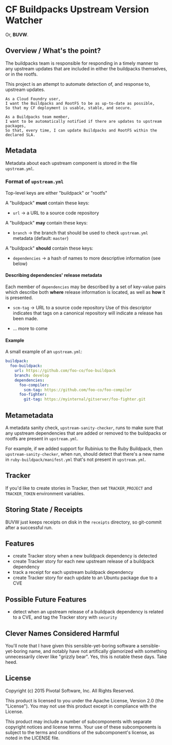 
# CF Buildpacks Upstream Version Watcher

Or, __BUVW__.


## Overview / What's the point?

The buildpacks team is responsible for responding in a timely manner
to any upstream updates that are included in either the buildpacks
themselves, or in the rootfs.

This project is an attempt to automate detection of, and response to,
upstream updates.

    As a Cloud Foundry user,
    I want the Buildpacks and RootFS to be as up-to-date as possible,
    So that my CF deployment is usable, stable, and secure.

    As a Buildpacks team member,
    I want to be automatically notified if there are updates to upstream packages,
    So that, every time, I can update Buildpacks and RootFS within the declared SLA.


## Metadata

Metadata about each upstream component is stored in the file `upstream.yml`.

### Format of `upstream.yml`

Top-level keys are either "buildpack" or "rootfs"

A "buildpack" __must__ contain these keys:

- `url` → a URL to a source code repository

A "buildpack" __may__ contain these keys:

- `branch` → the branch that should be used to check `upstream.yml` metadata (default: `master`)

A "buildpack" __should__ contain these keys:

- `dependencies` → a hash of names to more descriptive information (see below)


#### Describing dependencies' release metadata

Each member of `dependencies` may be described by a set of key-value
pairs which describe both __where__ release information is located, as
well as __how__ it is presented.

* `scm-tag` → URL to a source code repository
  Use of this descriptor indicates that tags on a canonical repository will indicate a release has been made.

* ... more to come


#### Example

A small example of an `upstream.yml`:

```yaml
buildpack:
  foo-buildpack:
    url: https://github.com/foo-co/foo-buildpack
    branch: develop
    dependencies:
      foo-compiler:
        scm-tag: https://github.com/foo-co/foo-compiler
      foo-fighter:
        git-tag: https://myinternal/gitserver/foo-fighter.git
```


## Metametadata

A metadata sanity check, `upstream-sanity-checker`, runs to make sure
that any upstream dependencies that are added or removed to the
buildpacks or rootfs are present in `upstream.yml`.

For example, if we added support for Rubinius to the Ruby Buildpack,
then `upstream-sanity-checker`, when run, should detect that there's a
new name in `ruby-buildpack/manifest.yml` that's not present in `upstream.yml`.


## Tracker

If you'd like to create stories in Tracker, then set `TRACKER_PROJECT`
and `TRACKER_TOKEN` environment variables.


## Storing State / Receipts

BUVW just keeps receipts on disk in the `receipts` directory, so
git-commit after a successful run.


## Features

* create Tracker story when a new buildpack dependency is detected
* create Tracker story for each new upstream release of a buildpack dependency
* track a receipt for each upstream buildpack dependency
* create Tracker story for each update to an Ubuntu package due to a CVE


## Possible Future Features

* detect when an upstream release of a buildpack dependency is related to a CVE, and tag the Tracker story with `security`


## Clever Names Considered Harmful

You'll note that I have given this sensible-yet-boring software a
sensible-yet-boring name, and notably have not artifically glamorized
with something unnecessarily clever like "grizzly bear". Yes, this is
notable these days. Take heed.

## License

Copyright (c) 2015 Pivotal Software, Inc. All Rights Reserved.

This product is licensed to you under the Apache License, Version 2.0 (the "License").
You may not use this product except in compliance with the License.

This product may include a number of subcomponents with separate copyright notices
and license terms. Your use of these subcomponents is subject to the terms and
conditions of the subcomponent's license, as noted in the LICENSE file.
